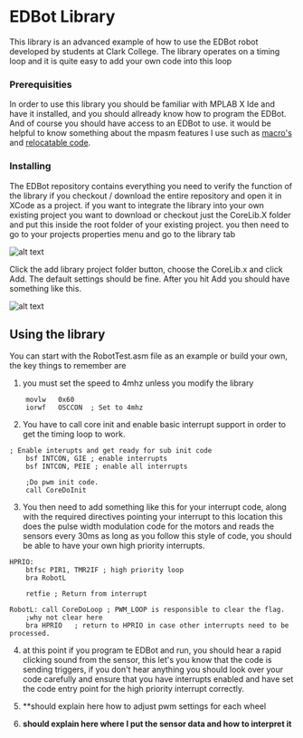 # EDBot Library

This library is an advanced example of how to use the EDBot robot developed by students at Clark College. The library operates on a timing loop and it is quite easy to add your own code into this loop

### Prerequisities

In order to use this library you should be familiar with MPLAB X Ide and have it installed, and you should allready know how to program the EDBot.
And of course you should have access to an EDBot to use.
it would be helpful to know something about the mpasm features I use such as [macro's](../master/docs/macro.md) and [relocatable code](../master/docs/code.md).

### Installing

The EDBot repository contains everything you need to verify the function of the library if you checkout / download the entire repository and open it in XCode as a project.
if you want to integrate the library into your own existing project you want to download or checkout just the CoreLib.X folder and put this inside the root folder of your existing project.
you then need to go to your projects properties menu and go to the library tab

![alt text](https://github.com/PersonalTransport/EDbot/blob/master/img/install_01.png "Library Settings")

Click the add library project folder button, choose the CoreLib.x and click Add. The default settings should be fine. After you hit Add you should have something like this.

![alt text](https://github.com/PersonalTransport/EDbot/blob/master/img/install_02.png "Library Settings")


## Using the library

You can start with the RobotTest.asm file as an example or build your own, the key things to remember are
1. you must set the speed to 4mhz unless you modify the library
```assembly
	movlw   0x60	
	iorwf   OSCCON	; Set to 4mhz
```
2. You have to call core init and enable basic interrupt support in order to get the timing loop to work.
```assembly
; Enable interupts and get ready for sub init code
	bsf INTCON, GIE ; enable interrupts
	bsf INTCON, PEIE ; enable all interrupts
    
	;Do pwm init code.
	call CoreDoInit
```
3. You then need to add something like this for your interrupt code, along with the required directives pointing your interrupt to this location this does the pulse width modulation code for the motors and reads the sensors every 30ms as long as you follow this style of code, you should be able to have your own high priority interrupts.
```assembly
HPRIO:
	btfsc PIR1, TMR2IF ; high priority loop
	bra RobotL
   
	retfie ; Return from interrupt

RobotL: call CoreDoLoop ; PWM_LOOP is responsible to clear the flag.
	;why not clear here
	bra HPRIO	; return to HPRIO in case other interrupts need to be processed.
```

4. at this point if you program te EDBot and run, you should hear a rapid clicking sound from the sensor, this let's you know that the code is sending triggers, if you don't hear anything you should look over your code carefully and ensure that you have interrupts enabled and have set the code entry point for the high priority interrupt correctly.

5. **should explain here how to adjust pwm settings for each wheel
6. **should explain here where I put the sensor data and how to interpret it**





